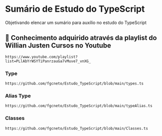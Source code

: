 # Sumário de Estudo do TypeScript

Objetivando elencar um sumário para auxílio no estudo do TypeScript

## 🚀 Conhecimento adquirido através da playlist do Willian Justen Cursos no Youtube
```
https://www.youtube.com/playlist?list=PLlAbYrWSYTiPanrzauGa7vMuve7_vnXG_
```


### Type
```
https://github.com/fgcneto/Estudo_TypeScript/blob/main/types.ts
```

### Alias Type
```
https://github.com/fgcneto/Estudo_TypeScript/blob/main/typeAlias.ts
```

### Classes
```
https://github.com/fgcneto/Estudo_TypeScript/blob/main/Classes.ts
```
